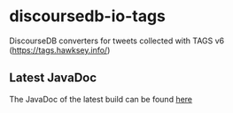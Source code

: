 # discoursedb-io-tags
DiscourseDB converters for tweets collected with TAGS v6 (https://tags.hawksey.info/)

## Latest JavaDoc
The JavaDoc of the latest build can be found [here](http://moon.lti.cs.cmu.edu:8080/job/DiscourseDB/ws/discoursedb-discoursedb-io-tags/target/apidocs/index.html)

